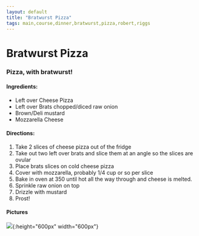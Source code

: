 ```yaml
---
layout: default
title: "Bratwurst Pizza"
tags: main,course,dinner,bratwurst,pizza,robert,riggs
---
```

# Bratwurst Pizza

### Pizza, with bratwurst!

#### Ingredients:
- Left over Cheese Pizza
- Left over Brats chopped/diced raw onion
- Brown/Deli mustard
- Mozzarella Cheese

#### Directions:
1. Take 2 slices of cheese pizza out of the fridge
2. Take out two left over brats and slice them at an angle so the slices are ovular
3. Place brats slices on cold cheese pizza
4. Cover with mozzarella, probably 1/4 cup or so per slice
5. Bake in oven at 350 until hot all the way through and cheese is melted.
6. Sprinkle raw onion on top
7. Drizzle with mustard
8. Prost!

#### Pictures
![]({{site.github.url}}/Dinners/Images/BratwurstPizza.jpg){:height="600px" width="600px"}
